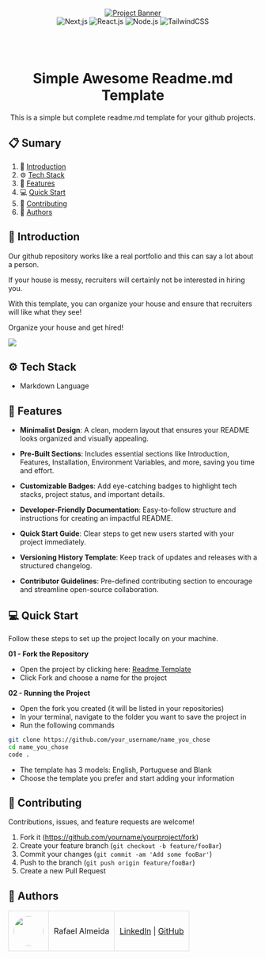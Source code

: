 <div align="center">
  <br />
    <a href="#" target="_blank">
      <img src="https://github.com/orafael-almeida/readme-projects-template/blob/main/images/banner.png?raw=true" alt="Project Banner">
    </a>
  <br />

  <div>
    <img src="https://img.shields.io/badge/-Next_JS-black?style=for-the-badge&logoColor=white&logo=next.js&color=black" alt="Next;js" />
    <img src="https://img.shields.io/badge/-React_JS-black?style=for-the-badge&logoColor=white&logo=react&color=61DAFB" alt="React.js" />
    <img src="https://img.shields.io/badge/-Node_js-black?style=for-the-badge&logoColor=white&logo=node.js&color=6DA55F" alt="Node.js" />
    <img src="https://img.shields.io/badge/-Tailwind_CSS-black?style=for-the-badge&logoColor=white&logo=tailwindcss&color=06B6D4" alt="TailwindCSS" />
  </div>
<br/><br/></br>
 
  <h1 align="center">Simple Awesome Readme.md Template</h1>

   <div align="center">
     This is a simple but complete readme.md template for your github projects.
    </div>
</div>

## 📋 <a name="table">Sumary</a>

1. 🚀 [Introduction](#introduction)
2. ⚙️ [Tech Stack](#tech-stack)
3. 🔋 [Features](#features)
4. 💻 [Quick Start](#quick-start)
5. 🤝 [Contributing](#contributing)
6. 👥 [Authors](#authors)




## <a name="introduction">🚀 Introduction</a>

Our github repository works like a real portfolio and this can say a lot about a person.

If your house is messy, recruiters will certainly not be interested in hiring you.

With this template, you can organize your house and ensure that recruiters will like what they see!

Organize your house and get hired!

<a href="https://github.com/orafael-almeida/readme-projects-template" target="_blank"><img src="https://img.shields.io/badge/GIVE_A_STAR_:)-%23121011.svg?style=for-the-badge&logo=github&logoColor=white" /></a>

## <a name="tech-stack">⚙️ Tech Stack</a>

- Markdown Language


## <a name="features">🔋 Features</a>

- **Minimalist Design**: A clean, modern layout that ensures your README looks organized and visually appealing.

- **Pre-Built Sections**: Includes essential sections like Introduction, Features, Installation, Environment Variables, and more, saving you time and effort.

- **Customizable Badges**: Add eye-catching badges to highlight tech stacks, project status, and important details.

- **Developer-Friendly Documentation**: Easy-to-follow structure and instructions for creating an impactful README.

- **Quick Start Guide**: Clear steps to get new users started with your project immediately.

- **Versioning History Template**: Keep track of updates and releases with a structured changelog.

- **Contributor Guidelines**: Pre-defined contributing section to encourage and streamline open-source collaboration.

## <a name="quick-start">💻 Quick Start</a>

Follow these steps to set up the project locally on your machine.

**01 - Fork the Repository**

- Open the project by clicking here: [Readme Template](https://github.com/orafael-almeida/readme-projects-template)
- Click Fork and choose a name for the project

**02 - Running the Project**
- Open the fork you created (it will be listed in your repositories)
- In your terminal, navigate to the folder you want to save the project in
- Run the following commands
```bash
git clone https://github.com/your_username/name_you_chose
cd name_you_chose
code .
```

- The template has 3 models: English, Portuguese and Blank
- Choose the template you prefer and start adding your information

## <a name="constributing">🤝 Contributing</a>

Contributions, issues, and feature requests are welcome!

1. Fork it (<https://github.com/yourname/yourproject/fork>)
2. Create your feature branch (`git checkout -b feature/fooBar`)
3. Commit your changes (`git commit -am 'Add some fooBar'`)
4. Push to the branch (`git push origin feature/fooBar`)
5. Create a new Pull Request

## <a name="authors">👥 Authors</a>

<table style="border-collapse: collapse; table-layout: auto text-align: left;">

  <tbody>
    <tr>
      <td style="padding: 10px; border: 1px solid #ddd;">
        <img src="https://avatars.githubusercontent.com/u/173099475?v=4" width="60" style="border-radius: 50%; display: block; margin: 0 auto;">
      </td>
      <td style="padding: 10px; border: 1px solid #ddd;">Rafael Almeida</td>
      <td style="padding: 10px; border: 1px solid #ddd;">
        <a href="https://www.linkedin.com/in/orafael-almeida/" target="_blank">LinkedIn</a> |
        <a href="https://github.com/orafael-almeida" target="_blank">GitHub</a>
      </td>
    </tr>
  </tbody>
</table>
